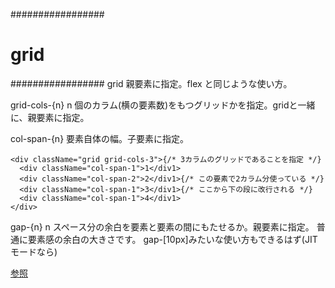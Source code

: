#################
# grid
#################
grid
親要素に指定。flex と同じような使い方。

grid-cols-{n}
n 個のカラム(横の要素数)をもつグリッドかを指定。gridと一緒に、親要素に指定。

col-span-{n}
要素自体の幅。子要素に指定。

```:SampleComponent.tsx
<div className="grid grid-cols-3">{/* 3カラムのグリッドであることを指定 */}
  <div className="col-span-1">1</div1>
  <div className="col-span-2">2</div1>{/* この要素で2カラム分使っている */}
  <div className="col-span-1">3</div1>{/* ここから下の段に改行される */}
  <div className="col-span-1">4</div1>
</div>
```

gap-{n}
n スペース分の余白を要素と要素の間にもたせるか。親要素に指定。
普通に要素感の余白の大きさです。
gap-\[10px]みたいな使い方もできるはず(JIT モードなら)

[参照](https://zenn.dev/mayo_dev/articles/learn-grid-layout-with-tailwind)
